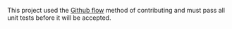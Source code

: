 This project used the [Github flow](https://guides.github.com/introduction/flow/) method of contributing and must pass all unit tests before it will be accepted.